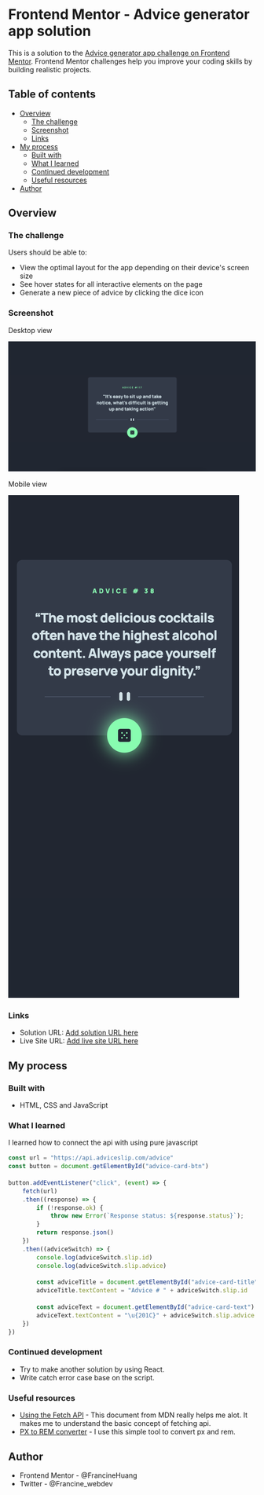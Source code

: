 # Frontend Mentor - Advice generator app solution

This is a solution to the [Advice generator app challenge on Frontend Mentor](https://www.frontendmentor.io/challenges/advice-generator-app-QdUG-13db). Frontend Mentor challenges help you improve your coding skills by building realistic projects.

## Table of contents

- [Overview](#overview)
  - [The challenge](#the-challenge)
  - [Screenshot](#screenshot)
  - [Links](#links)
- [My process](#my-process)
  - [Built with](#built-with)
  - [What I learned](#what-i-learned)
  - [Continued development](#continued-development)
  - [Useful resources](#useful-resources)
- [Author](#author)


## Overview

### The challenge

Users should be able to:

- View the optimal layout for the app depending on their device's screen size
- See hover states for all interactive elements on the page
- Generate a new piece of advice by clicking the dice icon

### Screenshot

Desktop view

![](./Screenshot-desktop.png)

Mobile view

![](./Screenshot-mobile.png)


### Links

- Solution URL: [Add solution URL here](https://www.frontendmentor.io/solutions/advice-generator-app-solutionwith-pure-html-css-and-javascript-dz-baVyokh)
- Live Site URL: [Add live site URL here](https://francinehuang.github.io/advice-generator-app/)

## My process

### Built with

- HTML, CSS and JavaScript


### What I learned

I learned how to connect the api with using pure javascript
```js
const url = "https://api.adviceslip.com/advice"
const button = document.getElementById("advice-card-btn")

button.addEventListener("click", (event) => {
    fetch(url)
    .then((response) => {
        if (!response.ok) {
            throw new Error(`Response status: ${response.status}`);
        }
        return response.json()
    })
    .then((adviceSwitch) => {
        console.log(adviceSwitch.slip.id)
        console.log(adviceSwitch.slip.advice)

        const adviceTitle = document.getElementById("advice-card-title")
        adviceTitle.textContent = "Advice # " + adviceSwitch.slip.id

        const adviceText = document.getElementById("advice-card-text")
        adviceText.textContent = "\u{201C}" + adviceSwitch.slip.advice + "\u{201D}"
    })
})
```

### Continued development

- Try to make another solution by using React.
- Write catch error case base on the script.

### Useful resources

- [Using the Fetch API](https://developer.mozilla.org/en-US/docs/Web/API/Fetch_API/Using_Fetch) - This document from MDN really helps me alot. It makes me to understand the basic concept of fetching api.
- [PX to REM converter](https://nekocalc.com/px-to-rem-converter) - I use this simple tool to convert px and rem.

## Author

- Frontend Mentor - @FrancineHuang
- Twitter - @Francine_webdev

